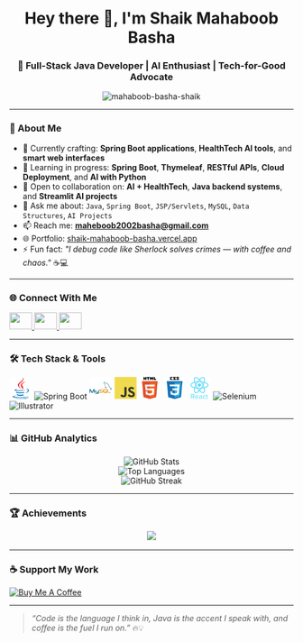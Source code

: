 <h1 align="center">Hey there 👋, I'm Shaik Mahaboob Basha</h1>
<h3 align="center">🚀 Full-Stack Java Developer | AI Enthusiast | Tech-for-Good Advocate</h3>

<p align="center">
  <img src="https://komarev.com/ghpvc/?username=mahaboob-basha-shaik&label=Profile%20views&color=0e75b6&style=flat" alt="mahaboob-basha-shaik" />
</p>

---

### 🌟 About Me

* 🔭 Currently crafting: **Spring Boot applications**, **HealthTech AI tools**, and **smart web interfaces**
* 🧠 Learning in progress: **Spring Boot**, **Thymeleaf**, **RESTful APIs**, **Cloud Deployment**, and **AI with Python**
* 🤝 Open to collaboration on: **AI + HealthTech**, **Java backend systems**, and **Streamlit AI projects**
* 💬 Ask me about: `Java`, `Spring Boot`, `JSP/Servlets`, `MySQL`, `Data Structures`, `AI Projects`
* 📫 Reach me: **[maheboob2002basha@gmail.com](mailto:maheboob2002basha@gmail.com)**
* 🌐 Portfolio: [shaik-mahaboob-basha.vercel.app](https://shaik-mahaboob-basha.vercel.app)
* ⚡ Fun fact: *"I debug code like Sherlock solves crimes — with coffee and chaos."* ☕💻

---

### 🌐 Connect With Me

<p align="left">
  <a href="https://twitter.com/maheboo98692378" target="_blank">
    <img src="https://raw.githubusercontent.com/rahuldkjain/github-profile-readme-generator/master/src/images/icons/Social/twitter.svg" height="30" width="40" />
  </a>
  <a href="https://www.linkedin.com/in/mahaboob-shaik-991380239/" target="_blank">
    <img src="https://raw.githubusercontent.com/rahuldkjain/github-profile-readme-generator/master/src/images/icons/Social/linked-in-alt.svg" height="30" width="40" />
  </a>
  <a href="https://www.behance.net/maheboobbasha1" target="_blank">
    <img src="https://raw.githubusercontent.com/rahuldkjain/github-profile-readme-generator/master/src/images/icons/Social/behance.svg" height="30" width="40" />
  </a>
</p>

---

### 🛠️ Tech Stack & Tools

<p align="left">
  <img src="https://raw.githubusercontent.com/devicons/devicon/master/icons/java/java-original.svg" alt="Java" width="40" height="40"/>
  <img src="https://www.vectorlogo.zone/logos/springio/springio-icon.svg" alt="Spring Boot" width="40" height="40"/>
  <img src="https://raw.githubusercontent.com/devicons/devicon/master/icons/mysql/mysql-original-wordmark.svg" alt="MySQL" width="40" height="40"/>
  <img src="https://raw.githubusercontent.com/devicons/devicon/master/icons/javascript/javascript-original.svg" alt="JavaScript" width="40" height="40"/>
  <img src="https://raw.githubusercontent.com/devicons/devicon/master/icons/html5/html5-original-wordmark.svg" alt="HTML" width="40" height="40"/>
  <img src="https://raw.githubusercontent.com/devicons/devicon/master/icons/css3/css3-original-wordmark.svg" alt="CSS" width="40" height="40"/>
  <img src="https://raw.githubusercontent.com/devicons/devicon/master/icons/react/react-original-wordmark.svg" alt="React" width="40" height="40"/>
  <img src="https://raw.githubusercontent.com/detain/svg-logos/780f25886640cef088af994181646db2f6b1a3f8/svg/selenium-logo.svg" alt="Selenium" width="40" height="40"/>
  <img src="https://www.vectorlogo.zone/logos/adobe_illustrator/adobe_illustrator-icon.svg" alt="Illustrator" width="40" height="40"/>
</p>

---

### 📊 GitHub Analytics

<p align="center">
  <img src="https://github-readme-stats.vercel.app/api?username=mahaboob-basha-shaik&show_icons=true&theme=tokyonight" alt="GitHub Stats" />
  <br/>
  <img src="https://github-readme-stats.vercel.app/api/top-langs/?username=mahaboob-basha-shaik&layout=compact&theme=tokyonight" alt="Top Languages" />
  <br/>
  <img src="https://github-readme-streak-stats.herokuapp.com/?user=mahaboob-basha-shaik&theme=tokyonight" alt="GitHub Streak" />
</p>

---

### 🏆 Achievements

<p align="center">
  <img src="https://github-profile-trophy.vercel.app/?username=mahaboob-basha-shaik&theme=onedark&row=2&column=3" />
</p>

---

### ☕ Support My Work

<p>
  <a href="https://buymeacoffee.com/maheboob20v" target="_blank">
    <img src="https://cdn.buymeacoffee.com/buttons/v2/default-yellow.png" height="50" width="210" alt="Buy Me A Coffee" />
  </a>
</p>

---

> *“Code is the language I think in, Java is the accent I speak with, and coffee is the fuel I run on.”* 🔥💡
